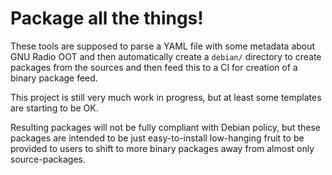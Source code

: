 # Package all the things!

These tools are supposed to parse a YAML file with some
metadata about GNU Radio OOT and then automatically create a
`debian/` directory to create packages from the sources and then
feed this to a CI for creation of a binary package feed.

This project is still very much work in progress, but at least some
templates are starting to be OK.

Resulting packages will not be fully compliant with Debian policy, but these packages
are intended to be just easy-to-install low-hanging fruit to be provided to users to
shift to more binary packages away from almost only source-packages.
